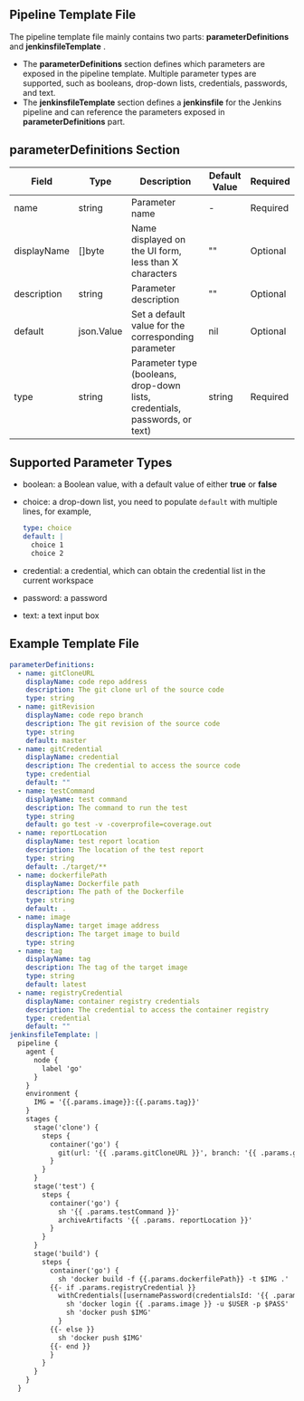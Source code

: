 ## Pipeline Template File

The pipeline template file mainly contains two parts: __parameterDefinitions__ and __jenkinsfileTemplate__ .

- The __parameterDefinitions__ section defines which parameters are exposed in the pipeline template. Multiple parameter types are supported, such as booleans, drop-down lists, credentials, passwords, and text.
- The __jenkinsfileTemplate__ section defines a __jenkinsfile__ for the Jenkins pipeline and can reference the parameters exposed in __parameterDefinitions__ part.

## __parameterDefinitions__ Section

| Field | Type | Description | Default Value | Required |
| --- | --- | --- | --- | --- |
| name | string | Parameter name | - | Required |
| displayName | []byte | Name displayed on the UI form, less than X characters | "" | Optional |
| description | string | Parameter description | "" | Optional |
| default | json.Value | Set a default value for the corresponding parameter | nil | Optional |
| type | string | Parameter type (booleans, drop-down lists, credentials, passwords, or text)| string | Required |

## Supported Parameter Types

- boolean: a Boolean value, with a default value of either __true__ or __false__
- choice: a drop-down list, you need to populate `default` with multiple lines, for example,

    ```yaml
    type: choice
    default: |
      choice 1
      choice 2
    ```

- credential: a credential, which can obtain the credential list in the current workspace
- password: a password
- text: a text input box

## Example Template File

```yaml
parameterDefinitions:
  - name: gitCloneURL
    displayName: code repo address
    description: The git clone url of the source code
    type: string
  - name: gitRevision
    displayName: code repo branch
    description: The git revision of the source code
    type: string
    default: master
  - name: gitCredential
    displayName: credential
    description: The credential to access the source code
    type: credential
    default: ""
  - name: testCommand
    displayName: test command
    description: The command to run the test
    type: string
    default: go test -v -coverprofile=coverage.out
  - name: reportLocation
    displayName: test report location
    description: The location of the test report
    type: string
    default: ./target/**
  - name: dockerfilePath
    displayName: Dockerfile path
    description: The path of the Dockerfile
    type: string
    default: .
  - name: image
    displayName: target image address
    description: The target image to build
    type: string
  - name: tag
    displayName: tag
    description: The tag of the target image
    type: string
    default: latest
  - name: registryCredential
    displayName: container registry credentials
    description: The credential to access the container registry
    type: credential
    default: ""
jenkinsfileTemplate: |
  pipeline {
    agent {
      node {
        label 'go'
      }
    }
    environment {
      IMG = '{{.params.image}}:{{.params.tag}}'
    }
    stages {
      stage('clone') {
        steps {
          container('go') {
            git(url: '{{ .params.gitCloneURL }}', branch: '{{ .params.gitRevision }}', credentialsId: '{{ .params.gitCredential }}')
          }
        }
      }
      stage('test') {
        steps {
          container('go') {
            sh '{{ .params.testCommand }}'
            archiveArtifacts '{{ .params. reportLocation }}'
          }
        }
      }
      stage('build') {
        steps {
          container('go') {
            sh 'docker build -f {{.params.dockerfilePath}} -t $IMG .'
          {{- if .params.registryCredential }}
            withCredentials([usernamePassword(credentialsId: '{{ .params.registryCredential }}', passwordVariable: 'PASS', usernameVariable: 'USER',)]) {
              sh 'docker login {{ .params.image }} -u $USER -p $PASS'
              sh 'docker push $IMG'
            }
          {{- else }}
            sh 'docker push $IMG'
          {{- end }}
          }
        }
      }
    }
  }
```